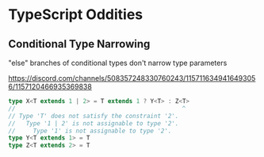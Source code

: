 # TypeScript Oddities

## Conditional Type Narrowing

"else" branches of conditional types don't narrow type parameters

https://discord.com/channels/508357248330760243/1157116349416493056/1157120466935369838

```ts
type X<T extends 1 | 2> = T extends 1 ? Y<T> : Z<T>
//                                               ^
// Type 'T' does not satisfy the constraint '2'.
//   Type '1 | 2' is not assignable to type '2'.
//     Type '1' is not assignable to type '2'.
type Y<T extends 1> = T
type Z<T extends 2> = T
```

